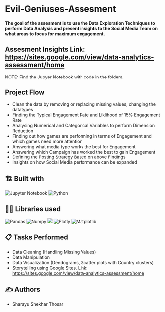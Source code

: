 # Evil-Geniuses-Assesment

#### The goal of the assesment is to use the Data Exploration Techniques to perform Data Analysis and present insights to the Social Media Team on what areas to focus for maximum engagement.

## Assesment Insights Link: https://sites.google.com/view/data-analytics-assessment/home

NOTE: Find the Jupyer Notebook with code in the folders. 

## Project Flow
* Clean the data by removing or replacing missing values, changing the datatypes
* Finding the Typical Engagement Rate and Liklihood of 15% Engagement Rate
* Analysing Numerical and Categorical Variables to perform Dimension Reduction
* Finding out how games are performing in terms of Engagement and which games need more attention
* Answering what media type works the best for Engagement
* Answering which Campaign has worked the best to gain Engagement
* Defining the Posting Strategy Based on above Findings
* Insights on how Social Media performance can be expanded

## 🏗️ Built with
![Jupyter Notebook](https://img.shields.io/badge/jupyter-%23FA0F00.svg?style=for-the-badge&logo=jupyter&logoColor=white)
![Python](https://img.shields.io/badge/python-3670A0?style=for-the-badge&logo=python&logoColor=ffdd54)

## 👩‍💻 Libraries used
![Pandas](https://img.shields.io/badge/Pandas-2C2D72?style=for-the-badge&logo=pandas&logoColor=white)
![Numpy](https://img.shields.io/badge/Numpy-777BB4?style=for-the-badge&logo=numpy&logoColor=white)
![](https://img.shields.io/badge/scikitlearn-F7931E.svg?style=for-the-badge&logo=scikit-learn&logoColor=white)
![Plotly](https://img.shields.io/badge/Plotly-3F4F75.svg?style=for-the-badge&logo=Plotly&logoColor=white)
![Matplotlib](https://img.shields.io/badge/Seaborn-777BB4?style=for-the-badge&logo=Seaborn&logoColor=white)

## 📋 Tasks Performed
* Data Cleaning (Handling Missing Values)
* Data Manipulation
* Data Visualization (Dendograms, Scatter plots with Country clusters)
* Storytelling using Google Sites. Link: https://sites.google.com/view/data-analytics-assessment/home

## ✍️ Authors
*   Sharayu Shekhar Thosar 

